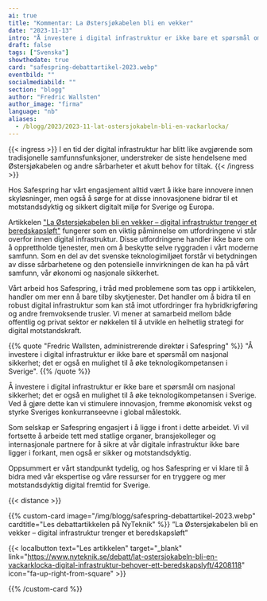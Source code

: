 ```yaml
---
ai: true
title: "Kommentar: La Østersjøkabelen bli en vekker"
date: "2023-11-13"
intro: "Å investere i digital infrastruktur er ikke bare et spørsmål om nasjonal sikkerhet; det er også en mulighet til å øke teknologikompetansen i Sverige."
draft: false
tags: ["Svenska"]
showthedate: true
card: "safespring-debattartikel-2023.webp"
eventbild: ""
socialmediabild: ""
section: "blogg"
author: "Fredric Wallsten"
author_image: "firma"
language: "nb"
aliases:
  - /blogg/2023/2023-11-lat-ostersjokabeln-bli-en-vackarlocka/
---
```

{{< ingress >}}
I en tid der digital infrastruktur har blitt like avgjørende som tradisjonelle samfunnsfunksjoner, understreker de siste hendelsene med Østersjøkabelen og andre sårbarheter et akutt behov for tiltak.
{{< /ingress >}}

Hos Safespring har vårt engasjement alltid vært å ikke bare innovere innen skyløsninger, men også å sørge for at disse innovasjonene bidrar til et motstandsdyktig og sikkert digitalt miljø for Sverige og Europa.

Artikkelen ["La Østersjøkabelen bli en vekker – digital infrastruktur trenger et beredskapsløft"](https://www.nyteknik.se/debatt/lat-ostersjokabeln-bli-en-vackarklocka-digital-infrastruktur-behover-ett-beredskapslyft/4208118) fungerer som en viktig påminnelse om utfordringene vi står overfor innen digital infrastruktur. Disse utfordringene handler ikke bare om å opprettholde tjenester, men om å beskytte selve ryggraden i vårt moderne samfunn. Som en del av det svenske teknologimiljøet forstår vi betydningen av disse sårbarhetene og den potensielle innvirkningen de kan ha på vårt samfunn, vår økonomi og nasjonale sikkerhet.

Vårt arbeid hos Safespring, i tråd med problemene som tas opp i artikkelen, handler om mer enn å bare tilby skytjenester. Det handler om å bidra til en robust digital infrastruktur som kan stå imot utfordringer fra hybridkrigføring og andre fremvoksende trusler. Vi mener at samarbeid mellom både offentlig og privat sektor er nøkkelen til å utvikle en helhetlig strategi for digital motstandskraft.

{{% quote "Fredric Wallsten, administrerende direktør i Safespring" %}}
"Å investere i digital infrastruktur er ikke bare et spørsmål om nasjonal sikkerhet; det er også en mulighet til å øke teknologikompetansen i Sverige".
{{% /quote %}}

Å investere i digital infrastruktur er ikke bare et spørsmål om nasjonal sikkerhet; det er også en mulighet til å øke teknologikompetansen i Sverige. Ved å gjøre dette kan vi stimulere innovasjon, fremme økonomisk vekst og styrke Sveriges konkurranseevne i global målestokk.

Som selskap er Safespring engasjert i å ligge i front i dette arbeidet. Vi vil fortsette å arbeide tett med statlige organer, bransjekolleger og internasjonale partnere for å sikre at vår digitale infrastruktur ikke bare ligger i forkant, men også er sikker og motstandsdyktig.

Oppsummert er vårt standpunkt tydelig, og hos Safespring er vi klare til å bidra med vår ekspertise og våre ressurser for en tryggere og mer motstandsdyktig digital fremtid for Sverige.

{{< distance >}}

{{% custom-card image="/img/blogg/safespring-debattartikel-2023.webp" cardtitle="Les debattartikkelen på NyTeknik" %}}
”La Østersjøkabelen bli en vekker – digital infrastruktur trenger et beredskapsløft”

{{< localbutton text="Les artikkelen" target="_blank" link="https://www.nyteknik.se/debatt/lat-ostersjokabeln-bli-en-vackarklocka-digital-infrastruktur-behover-ett-beredskapslyft/4208118" icon="fa-up-right-from-square" >}}

{{% /custom-card %}}